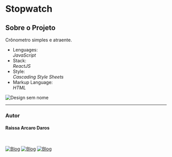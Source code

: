 # Stopwatch
<h2>Sobre o Projeto</h2>
<p>Crônometro simples e atraente.</p>

<ul>
  <li>Lenguages:</li>
  <i>JavaScript</i>
  
  <li>Stack:</li>
  <i>ReactJS</i>
  
  <li>Style:</li>
  <i>Cascading Style Sheets</i>
  
  <li>Markup Language:</li>
  <i>HTML</i>
</ul>

![Design sem nome](https://user-images.githubusercontent.com/82960240/138768983-15bc7a2f-35c4-43c2-b404-285835a3d24a.gif)

<hr />
<h3>Autor</h3>
<h4>Raissa Arcaro Daros</h4>
<div style="display: inline_block;"><br>
   
[![Blog](https://img.shields.io/badge/Instagram-E4405F?style=for-the-badge&logo=instagram&logoColor=white)](https://www.instagram.com/raissa_dev/)
[![Blog](https://img.shields.io/badge/LinkedIn-0077B5?style=for-the-badge&logo=linkedin&logoColor=white)](https://www.linkedin.com/in/raissa-dev-69986a214/)
[![Blog](https://img.shields.io/badge/GitHub-100000?style=for-the-badge&logo=github&logoColor=white)](https://github.com/Raissadev/)  
   
</div>
